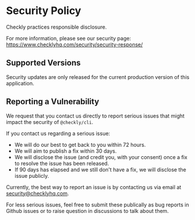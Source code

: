 # Security Policy

Checkly practices responsible disclosure.

For more information, please see our security page: https://www.checklyhq.com/security/security-response/

## Supported Versions

Security updates are only released for the current production version of this application.

## Reporting a Vulnerability

We request that you contact us directly to report serious issues that might impact the security of `@checkly/cli`.

If you contact us regarding a serious issue:

- We will do our best to get back to you within 72 hours.
- We will aim to publish a fix within 30 days.
- We will disclose the issue (and credit you, with your consent) once a fix to resolve the issue has been released.
- If 90 days has elapsed and we still don't have a fix, we will disclose the issue publicly.

Currently, the best way to report an issue is by contacting us via email at security@checklyhq.com.

For less serious issues, feel free to submit these publically as bug reports in Github issues or to raise question in discussions to talk about them.
